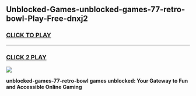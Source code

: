 
## Unblocked-Games-unblocked-games-77-retro-bowl-Play-Free-dnxj2
<h3>
<a href="https://premium76.site?title=unblocked-games-77-retro-bowl&ref=09A">CLICK TO PLAY</a></h3>
<hr>

<h3>
<a href="https://premium76.site?title=unblocked-games-77-retro-bowl&ref=09A">CLICK 2 PLAY</a>
  
</h3>

<a href="https://premium76.site?title=unblocked-games-77-retro-bowl&ref=09A"><img src="https://clearcache.store/games.png"></a>


**unblocked-games-77-retro-bowl games unblocked: Your Gateway to Fun and Accessible Online Gaming**
